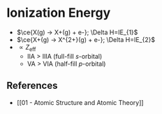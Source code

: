 # Ionization Energy

- $\ce{X(g) -> X+(g) + e-}; \Delta H=IE_{1}$
- $\ce{X+(g) -> X^{2+}(g) + e-}; \Delta H=IE_{2}$
- $\displaystyle\propto Z_\text{eff}$
	- IIA > IIIA (full-fill $s$-orbital)
	- VA > VIA (half-fill $p$-orbital)

## References

- [[01 - Atomic Structure and Atomic Theory]]
